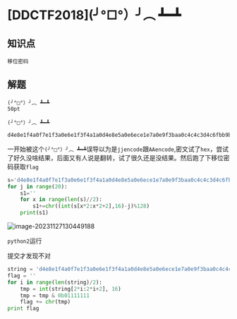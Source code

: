 # [DDCTF2018](╯°□°）╯︵ ┻━┻

## 知识点

`移位密码`

## 解题

```
(╯°□°）╯︵ ┻━┻
50pt

(╯°□°）╯︵ ┻━┻

d4e8e1f4a0f7e1f3a0e6e1f3f4a1a0d4e8e5a0e6ece1e7a0e9f3baa0c4c4c3d4c6fbb9b2b2e1e2b9b9b7b4e1b4b7e3e4b3b2b2e3e6b4b3e2b5b0b6b1b0e6e1e5e1b5fd
```

一开始被这个`(╯°□°）╯︵ ┻━┻`误导以为是`jjencode`跟`AAencode`,密文试了`hex`，尝试了好久没啥结果，后面又有人说是翻转，试了很久还是没结果。然后跑了下移位密码获取`flag`

```python
s='d4e8e1f4a0f7e1f3a0e6e1f3f4a1a0d4e8e5a0e6ece1e7a0e9f3baa0c4c4c3d4c6fbb9e1e6b3e3b9e4b3b7b7e2b6b1e4b2b6b9e2b1b1b3b3b7e6b3b3b0e3b9b3b5e6fd'
for j in range(20):
    s1=''
    for x in range(len(s)//2):
        s1+=chr((int(s[x*2:x*2+2],16)-j)%128)
    print(s1)
```

![image-20231127130449188](G:/CTFWriteUp/buuctf/Misc/img/54-1.png)

`python2`运行

提交才发现不对

```python
string = 'd4e8e1f4a0f7e1f3a0e6e1f3f4a1a0d4e8e5a0e6ece1e7a0e9f3baa0c4c4c3d4c6fbb9b2b2e1e2b9b9b7b4e1b4b7e3e4b3b2b2e3e6b4b3e2b5b0b6b1b0e6e1e5e1b5fd'
flag = ''
for i in range(len(string)/2):
    tmp = int(string[2*i:2*i+2], 16)
    tmp = tmp & 0b01111111
    flag += chr(tmp)
print flag
```

